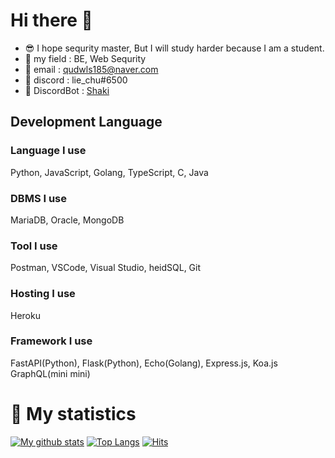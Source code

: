 # Hi there 👋

- :sunglasses: I hope sequrity master, But I will study harder because I am a student.
- :field_hockey: my field : BE, Web Sequrity
- :email: email : qudwls185@naver.com
- :minidisc: discord : lie_chu#6500
- :robot: DiscordBot : [Shaki](https://discord.com/api/oauth2/authorize?client_id=700605291196186634&permissions=8&redirect_uri=https%3A%2F%2Fdiscord.com%2Fapi%2Foauth2%2Fauthorize%3Fclient_id%3D700605291196186634%26permissions%3D8%26redirect_uri%3Dhttps%253A%252F%252Fdiscord.com%252Fapi%252Foauth2%252Fauthorize%253Fclient_id%253D700605&scope=bot)

## Development Language

### Language I use
Python, JavaScript, Golang, TypeScript, C, Java

### DBMS I use
MariaDB, Oracle, MongoDB

### Tool I use
Postman, VSCode, Visual Studio, heidSQL, Git

### Hosting I use
Heroku

### Framework I use
FastAPI(Python), Flask(Python), Echo(Golang), Express.js, Koa.js
GraphQL(mini mini)

# 🎁 My statistics
[![My github stats](https://github-readme-stats.vercel.app/api?username=sunrabbit123&show_icons=true&hide_border=true&count_private=true)](https://github.com/sunrabbit123)
[![Top Langs](https://github-readme-stats.vercel.app/api/top-langs/?username=sunrabbit123&hide_langs_below=0.5)](https://github.com/sunrabbit123)
[![Hits](https://hits.seeyoufarm.com/api/count/incr/badge.svg?url=https%3A%2F%2Fgithub.com%2Fsunrabibt123&count_bg=%2379C83D&title_bg=%23555555&icon=&icon_color=%23E7E7E7&title=hits&edge_flat=false)](https://hits.seeyoufarm.com)

